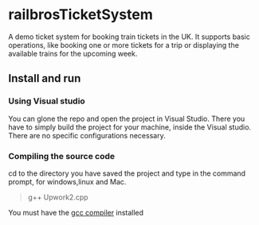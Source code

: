 # railbrosTicketSystem
A demo ticket system for booking train tickets in the UK. It supports basic operations, like booking one or more tickets for a trip or displaying the available trains for 
the upcoming week.
## Install and run
### Using Visual studio
You can glone the repo and open the project in Visual Studio. There you have to simply build the project for your machine, inside the Visual studio. There are no specific 
configurations necessary.
### Compiling the source code
cd to the directory you have saved the project and type in the command prompt, for windows,linux and Mac.

> g++ Upwork2.cpp

You must have the <a href="https://gcc.gnu.org/install/download.html">gcc compiler</a> installed
